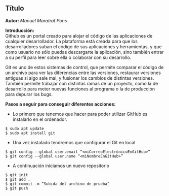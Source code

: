 ## Título

**Autor:** _Manuel Maratrat Pons_

**Introducción:**  
Github es un portal creado para alojar el código de las aplicaciones de cualquier desarrollador. La plataforma está creada para que los desarrolladores suban el código de sus aplicaciones y herramientas, y que como usuario no sólo puedas descargarte la aplicación, sino también entrar a su perfil para leer sobre ella o colaborar con su desarrollo.  

Git es uno de estos sistemas de control, que permite comparar el código de un archivo para ver las diferencias entre las versiones, restaurar versiones antiguas si algo sale mal, y fusionar los cambios de distintas versiones. También permite trabajar con distintas ramas de un proyecto, como la de desarrollo para meter nuevas funciones al programa o la de producción para depurar los bugs.

**Pasos a seguir para conseguir diferentes acciones:**  
* Lo primero que tenemos que hacer para poder utilizar GitHub es instalarlo en el ordenador.

```
$ sudo apt update
$ sudo apt install git
```

* Una vez instalado tendremos que configurar el Git en local
```
$ git config --global user.email “<miCorreoElectrónicoEnGitHub>”
$ git config --global user.name “<miNombreEnGitHub>”
```

* A continuación iniciamos un nuevo repositorio
```
$ git init
$ git add .
$ git commit -m “Subida del archivo de prueba”
$ git push
```
